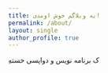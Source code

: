```yaml
---
title: به وبلاگم خوش اومدی!
permalink: /about/
layout: single
author_profile: true
---
```


ِک برنامه نویس و دواپسی خسته
